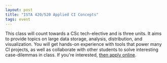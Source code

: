 ```yaml
---
layout: post
title: "ISTA 420/520 Applied CI Concepts"
tags: event
---
```


This class will count towards a CSc tech-elective and is three units.
It aims to provide topics on large data storage, analysis, distribution, and
visualization. You will get hands-on experience with tools that power many
CI projects, as well as collaborate with other students to solve interesting
case-dilemmas in class. If you're interested, [then apply online](http://goo.gl/p4j3m).

